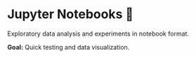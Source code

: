 # Jupyter Notebooks 📒

Exploratory data analysis and experiments in notebook format.

**Goal:** Quick testing and data visualization.

